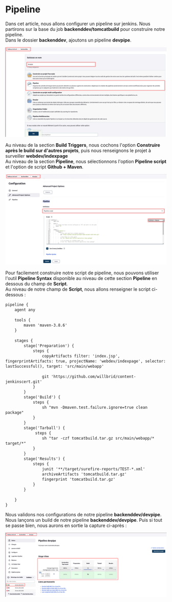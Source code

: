# Pipeline

Dans cet article, nous allons configurer un pipeline sur jenkins. Nous partirons sur la base du job **backenddev/tomcatbuild** pour construire notre pipeline.
<br>
Dans le dossier **backenddev**, ajoutons un pipeline **devpipe**.

![building_cd_pipelines12.png](../../images/building_cd_pipelines12.png)

Au niveau de la section **Build Triggers**, nous cochons l'option **Construire après le build sur d'autres projets**, puis nous renseignons le projet à surveiller **webdev/indexpage**
<br>
Au niveau de la section **Pipeline**, nous sélectionnons l'option **Pipeline script** et l'option de script **Github + Maven**.

![building_cd_pipelines13.png](../../images/building_cd_pipelines13.png)

Pour facilement construire notre script de pipeline, nous pouvons utiliser l'outil **Pipeline Syntax** disponible au niveau de cette section **Pipeline** en dessous du champ de **Script**.
<br>
Au niveau de notre champ de **Script**, nous allons renseigner le script ci-dessous :

```
pipeline {
    agent any

    tools {
        maven 'maven-3.8.6'
    }

    stages {
        stage('Preparation') {
            steps {
                copyArtifacts filter: 'index.jsp', fingerprintArtifacts: true, projectName: 'webdev/indexpage', selector: lastSuccessful(), target: 'src/main/webapp'
            
                git 'https://github.com/willbrid/content-jenkinscert.git'   
            }
        }
        stage('Build') {
            steps {
                sh "mvn -Dmaven.test.failure.ignore=true clean package"
            }
        }
        stage('Tarball') {
             steps {
                sh "tar -czf tomcatbuild.tar.gz src/main/webapp/* target/*"
            }
        }
        stage('Results') {
            steps {
                junit '**/target/surefire-reports/TEST-*.xml'
                archiveArtifacts 'tomcatbuild.tar.gz'
                fingerprint 'tomcatbuild.tar.gz'
            }
        }
    
    }
}

```

Nous validons nos configurations de notre pipeline **backenddev/devpipe**. <br>
Nous lançons un build de notre pipeline **backenddev/devpipe**. Puis si tout se passe bien, nous aurons en sortie la capture ci-après :

![building_cd_pipelines14.png](../../images/building_cd_pipelines14.png)